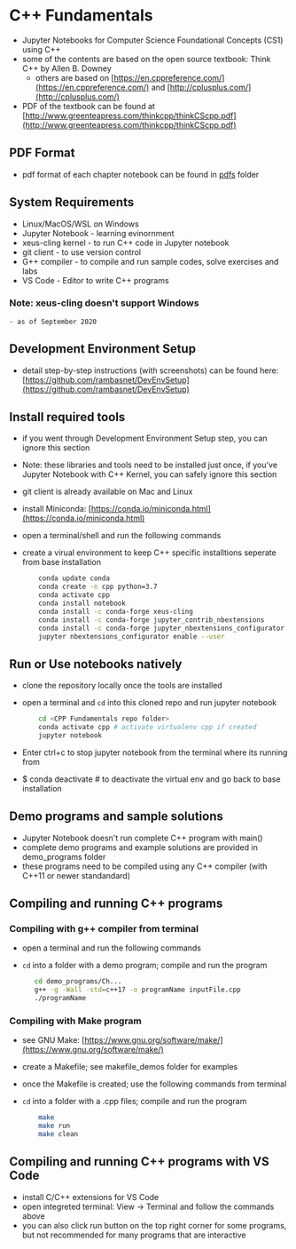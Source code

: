 # C++ Fundamentals

- Jupyter Notebooks for Computer Science Foundational Concepts (CS1) using C++
- some of the contents are based on the open source textbook: Think C++ by Allen B. Downey
    - others are based on [https://en.cppreference.com/](https://en.cppreference.com/) and [http://cplusplus.com/](http://cplusplus.com/)
- PDF of the textbook can be found at [http://www.greenteapress.com/thinkcpp/thinkCScpp.pdf](http://www.greenteapress.com/thinkcpp/thinkCScpp.pdf)

## PDF Format

- pdf format of each chapter notebook can be found in [pdfs](https://github.com/rambasnet/CPPFundamentals-Notebooks/tree/master/pdfs) folder

## System Requirements

- Linux/MacOS/WSL on Windows
- Jupyter Notebook - learning evinornment
- xeus-cling kernel - to run C++ code in Jupyter notebook
- git client - to use version control
- G++ compiler - to compile and run sample codes, solve exercises and labs
- VS Code - Editor to write C++ programs

### Note: xeus-cling doesn't support Windows

    - as of September 2020

## Development Environment Setup

- detail step-by-step instructions (with screenshots) can be found here: [https://github.com/rambasnet/DevEnvSetup](https://github.com/rambasnet/DevEnvSetup)

## Install required tools

- if you went through Development Environment Setup step, you can ignore this section
- Note: these libraries and tools need to be installed just once, if you've Jupyter Notebook with C++ Kernel, you can safely ignore this section

- git client is already available on Mac and Linux
- install Miniconda: [https://conda.io/miniconda.html](https://conda.io/miniconda.html)
- open a terminal/shell and run the following commands
- create a virual environment to keep C++ specific installtions seperate from base installation

    ```bash
        conda update conda
        conda create -n cpp python=3.7
        conda activate cpp
        conda install notebook
        conda install -c conda-forge xeus-cling
        conda install -c conda-forge jupyter_contrib_nbextensions
        conda install -c conda-forge jupyter_nbextensions_configurator
        jupyter nbextensions_configurator enable --user
    ```

## Run or Use notebooks natively

- clone the repository locally once the tools are installed
- open a terminal and `cd` into this cloned repo and run jupyter notebook

    ```bash
        cd <CPP Fundamentals repo folder>
        conda activate cpp # activate virtualenv cpp if created
        jupyter notebook
    ```

- Enter ctrl+c to stop jupyter notebook from the terminal where its running from
- $ conda deactivate # to deactivate the virtual env and go back to base installation

## Demo programs and sample solutions

- Jupyter Notebook doesn't run complete C++ program with main()
- complete demo programs and example solutions are provided in demo_programs folder
- these programs need to be compiled using any C++ compiler (with C++11 or newer standandard)

## Compiling and running C++ programs

### Compiling with g++ compiler from terminal

- open a terminal and run the following commands
- `cd` into a folder with a demo program; compile and run the program

    ```bash
       cd demo_programs/Ch...
       g++ -g -Wall -std=c++17 -o programName inputFile.cpp
       ./programName
    ```

### Compiling with Make program

- see GNU Make: [https://www.gnu.org/software/make/](https://www.gnu.org/software/make/)
- create a Makefile; see makefile_demos folder for examples
- once the Makefile is created; use the following commands from terminal
- `cd` into a folder with a .cpp files; compile and run the program

    ```bash
        make
        make run
        make clean
    ```

## Compiling and running C++ programs with VS Code

- install C/C++ extensions for VS Code
- open integreted terminal: View -> Terminal and follow the commands above
- you can also click run button on the top right corner for some programs, but not recommended for many programs that are interactive
